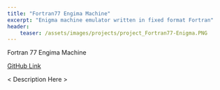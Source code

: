 ```yaml
---
title: "Fortran77 Engima Machine"
excerpt: "Enigma machine emulator written in fixed format Fortran"
header:
    teaser: /assets/images/projects/project_Fortran77-Enigma.PNG
---
```


Fortran 77 Engima Machine

[GitHub Link](https://github.com/barrettotte/Fortran77-Enigma)

< Description Here >